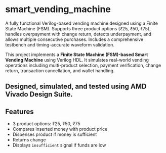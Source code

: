 # smart_vending_machine
A fully functional Verilog-based vending machine designed using a Finite State Machine (FSM). Supports three product options (₹25, ₹50, ₹75), handles overpayment with change return, detects underpayment, and allows multiple consecutive purchases. Includes a comprehensive testbench and timing-accurate waveform validation.

This project implements a **Finite State Machine (FSM)-based Smart Vending Machine** using Verilog HDL. It simulates real-world vending operations including multi-product selection, payment verification, change return, transaction cancellation, and wallet handling.

## Designed, simulated, and tested using **AMD Vivado Design Suite**.
## Features
- 3 product options: ₹25, ₹50, ₹75
- Compares inserted money with product price
- Dispenses product if money is sufficient
- Returns change
- Displays `insufficient` signal if funds are low



